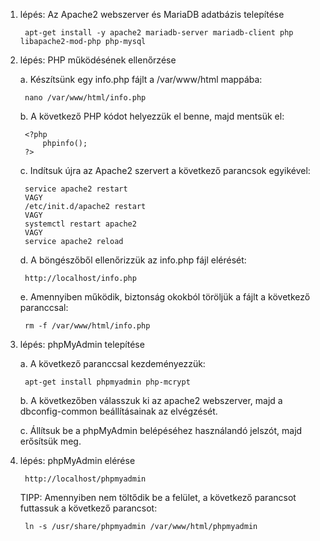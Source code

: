 1. lépés: Az Apache2 webszerver és MariaDB adatbázis telepítése
  
        apt-get install -y apache2 mariadb-server mariadb-client php libapache2-mod-php php-mysql
  
2. lépés: PHP működésének ellenőrzése
  
      a. Készítsünk egy info.php fájlt a /var/www/html mappába:
        
        nano /var/www/html/info.php
      
      b. A következő PHP kódot helyezzük el benne, majd mentsük el:
      
        <?php
            phpinfo();
        ?>
      
      c. Indítsuk újra az Apache2 szervert a következő parancsok egyikével:
      
        service apache2 restart
        VAGY
        /etc/init.d/apache2 restart
        VAGY
        systemctl restart apache2
        VAGY
        service apache2 reload
      
      d. A böngészőből ellenőrizzük az info.php fájl elérését:
        
        http://localhost/info.php
        
      e. Amennyiben működik, biztonság okokból töröljük a fájlt a következő paranccsal:
      
        rm -f /var/www/html/info.php

3. lépés: phpMyAdmin telepítése

      a. A következő paranccsal kezdeményezzük:
      
        apt-get install phpmyadmin php-mcrypt
        
      b. A következőben válasszuk ki az apache2 webszerver, majd a dbconfig-common beállításainak az elvégzését.
      
      c. Állítsuk be a phpMyAdmin belépéséhez használandó jelszót, majd erősítsük meg.

4. lépés: phpMyAdmin elérése

        http://localhost/phpmyadmin
        
      TIPP: Amennyiben nem töltődik be a felület, a következő parancsot futtassuk a következő parancsot:
        
        ln -s /usr/share/phpmyadmin /var/www/html/phpmyadmin
        
